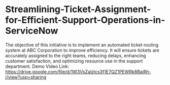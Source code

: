 # Streamlining-Ticket-Assignment-for-Efficient-Support-Operations-in-ServiceNow
The objective of this initiative is to implement an automated ticket routing system at ABC Corporation to improve efficiency. It will ensure tickets are accurately assigned to the right teams, reducing delays, enhancing customer satisfaction, and optimizing resource use in the support department.
Demo Video Link: https://drive.google.com/file/d/1W3VsZalzlcs3f1E7QZ1PEWRk8BaiRh-j/view?usp=sharing
